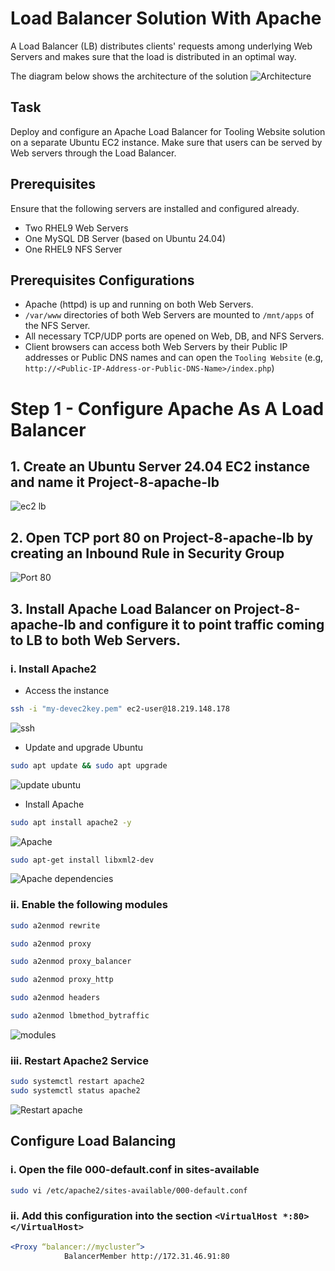 # Load Balancer Solution With Apache

A Load Balancer (LB) distributes clients' requests among underlying Web Servers and makes sure that the load is distributed in an optimal way.

The diagram below shows the architecture of the solution
![Architecture](./images/architecture-diag.png)

## Task
Deploy and configure an Apache Load Balancer for Tooling Website solution on a separate Ubuntu EC2 instance. Make sure that users can be served by Web servers through the Load Balancer.

## Prerequisites

Ensure that the following servers are installed and configured already.

- Two RHEL9 Web Servers
- One MySQL DB Server (based on Ubuntu 24.04)
- One RHEL9 NFS Server

## Prerequisites Configurations

- Apache (httpd) is up and running on both Web Servers.
- `/var/www` directories of both Web Servers are mounted to `/mnt/apps` of the NFS Server.
- All necessary TCP/UDP ports are opened on Web, DB, and NFS Servers.
- Client browsers can access both Web Servers by their Public IP addresses or Public DNS names and can open the `Tooling Website` (e.g, `http://<Public-IP-Address-or-Public-DNS-Name>/index.php`)

# Step 1 - Configure Apache As A Load Balancer

## 1. Create an Ubuntu Server 24.04 EC2 instance and name it Project-8-apache-lb

![ec2 lb](./images/ec2-lb-detail.png)

## 2. Open TCP port 80 on Project-8-apache-lb by creating an Inbound Rule in Security Group

![Port 80](./images/lb-security-rule.png)

## 3. Install Apache Load Balancer on Project-8-apache-lb and configure it to point traffic coming to LB to both Web Servers.

### i. Install Apache2

- Access the instance

```bash
ssh -i "my-devec2key.pem" ec2-user@18.219.148.178
```
![ssh](./images/ssh-lb.png)

- Update and upgrade Ubuntu

```bash
sudo apt update && sudo apt upgrade
```
![update ubuntu](./images/update-upgrade-lb.png)

- Install Apache

```bash
sudo apt install apache2 -y
```
![Apache](./images/install-apache.png)

```bash
sudo apt-get install libxml2-dev
```
![Apache dependencies](./images/install-dependencies.png)

### ii. Enable the following modules

```bash
sudo a2enmod rewrite

sudo a2enmod proxy

sudo a2enmod proxy_balancer

sudo a2enmod proxy_http

sudo a2enmod headers

sudo a2enmod lbmethod_bytraffic
```
![modules](./images/enable-modules.png)

### iii. Restart Apache2 Service

```bash
sudo systemctl restart apache2
sudo systemctl status apache2
```
![Restart apache](./images/restart-apache.png)

## Configure Load Balancing

### i. Open the file 000-default.conf in sites-available

```bash
sudo vi /etc/apache2/sites-available/000-default.conf
```
### ii. Add this configuration into the section `<VirtualHost *:80> </VirtualHost>`

```apache
<Proxy “balancer://mycluster”>
            BalancerMember http://172.31.46.91:80
